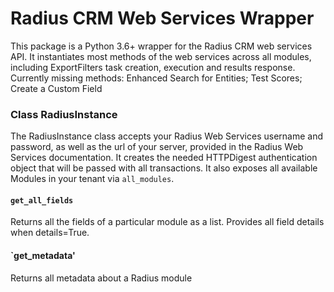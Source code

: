 # Radius CRM Web Services Wrapper

This package is a Python 3.6+ wrapper for the Radius CRM web services API. It instantiates most methods of the web services across all modules, including ExportFilters task creation, execution and results response. Currently missing methods: Enhanced Search for Entities; Test Scores; Create a Custom Field
### Class RadiusInstance
The RadiusInstance class accepts your Radius Web Services username and password, as well as the url of your server, provided in the Radius Web Services documentation. It creates the needed HTTPDigest authentication object that will be passed with all transactions. It also exposes all available Modules in your tenant via `all_modules`.
#### `get_all_fields`
Returns all the fields of a particular module as a list. Provides all field details when details=True.
#### `get_metadata'
Returns all metadata about a Radius module